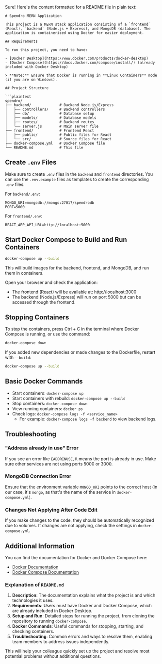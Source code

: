 Sure! Here's the content formatted for a README file in plain text:

```
# Spendro MERN Application

This project is a MERN stack application consisting of a `frontend` (React), `backend` (Node.js + Express), and MongoDB (database). The application is containerized using Docker for easier deployment.

## Requirements

To run this project, you need to have:

- [Docker Desktop](https://www.docker.com/products/docker-desktop)
- [Docker Compose](https://docs.docker.com/compose/install/) (already included with Docker Desktop)

> **Note:** Ensure that Docker is running in **Linux Containers** mode (if you are on Windows).

## Project Structure

```plaintext
spendro/
├── backend/             # Backend Node.js/Express
│   ├── controllers/     # Backend controllers
│   ├── db/              # Database setup
│   ├── models/          # Database models
│   ├── routes/          # Backend routes
│   └── server.js        # Main server file
├── frontend/            # Frontend React
│   ├── public/          # Public files for React
│   └── src/             # Source files for React
├── docker-compose.yml   # Docker Compose file
└── README.md            # This file
```

## Create `.env` Files

Make sure to create `.env` files in the `backend` and `frontend` directories. You can use the `.env.example` files as templates to create the corresponding `.env` files.

For `backend/.env`:

```
MONGO_URI=mongodb://mongo:27017/spendrodb
PORT=5000
```

For `frontend/.env`:

```
REACT_APP_API_URL=http://localhost:5000
```

## Start Docker Compose to Build and Run Containers

```bash
docker-compose up --build
```

This will build images for the backend, frontend, and MongoDB, and run them in containers.

Open your browser and check the application:

- The frontend (React) will be available at: http://localhost:3000
- The backend (Node.js/Express) will run on port 5000 but can be accessed through the frontend.

## Stopping Containers

To stop the containers, press Ctrl + C in the terminal where Docker Compose is running, or use the command:

```bash
docker-compose down
```

If you added new dependencies or made changes to the Dockerfile, restart with `--build`:

```bash
docker-compose up --build
```

## Basic Docker Commands

- Start containers: `docker-compose up`
- Start containers with rebuild: `docker-compose up --build`
- Stop containers: `docker-compose down`
- View running containers: `docker ps`
- Check logs: `docker-compose logs -f <service_name>`
  - For example: `docker-compose logs -f backend` to view backend logs.

## Troubleshooting

### "Address already in use" Error

If you see an error like `EADDRINUSE`, it means the port is already in use. Make sure other services are not using ports 5000 or 3000.

### MongoDB Connection Error

Ensure that the environment variable `MONGO_URI` points to the correct host (in our case, it's `mongo`, as that's the name of the service in `docker-compose.yml`).

### Changes Not Applying After Code Edit

If you make changes to the code, they should be automatically recognized due to volumes. If changes are not applying, check the settings in `docker-compose.yml`.

## Additional Information

You can find the documentation for Docker and Docker Compose here:

- [Docker Documentation](https://docs.docker.com/)
- [Docker Compose Documentation](https://docs.docker.com/compose/)

### Explanation of `README.md`

1. **Description**: The documentation explains what the project is and which technologies it uses.
2. **Requirements**: Users must have Docker and Docker Compose, which are already included in Docker Desktop.
3. **Setup and Run**: Detailed steps for running the project, from cloning the repository to running `docker-compose`.
4. **Docker Commands**: Useful commands for stopping, starting, and checking containers.
5. **Troubleshooting**: Common errors and ways to resolve them, enabling team members to address issues independently.

This will help your colleague quickly set up the project and resolve most potential problems without additional questions.
